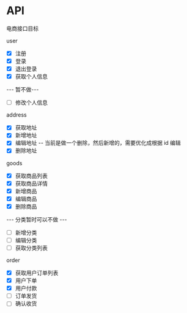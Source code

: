 # API

电商接口目标

user

- [x] 注册
- [x] 登录
- [x] 退出登录
- [x] 获取个人信息

--- 暂不做---
- [ ] 修改个人信息

address

- [x] 获取地址
- [x] 新增地址
- [x] 编辑地址 -- 当前是做一个删除，然后新增的，需要优化成根据 id 编辑
- [x] 删除地址

goods

- [x] 获取商品列表
- [x] 获取商品详情
- [x] 新增商品
- [x] 编辑商品
- [x] 删除商品

--- 分类暂时可以不做 ---

- [ ] 新增分类
- [ ] 编辑分类
- [ ] 获取分类列表

order

- [x] 获取用户订单列表
- [x] 用户下单
- [x] 用户付款
- [ ] 订单发货
- [ ] 确认收货
